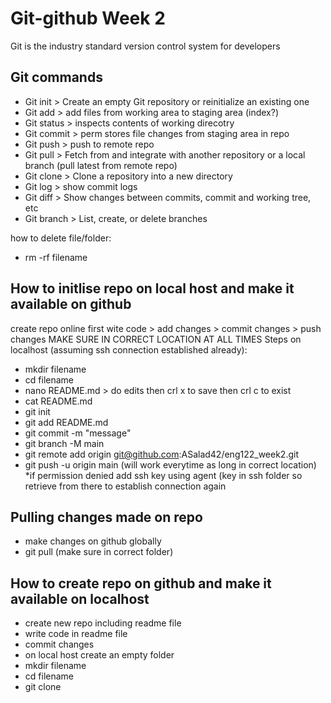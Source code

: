 # Git-github Week 2
Git is the industry standard version control system for developers 

## Git commands 

- Git init > Create an empty Git repository or reinitialize an existing one
- Git add > add files from working area to staging area (index?)
- Git status > inspects contents of working direcotry 
- Git commit > perm stores file changes from staging area in repo 
- Git push > push to remote repo 
- Git pull > Fetch from and integrate with another repository or a local branch (pull latest from remote repo)
- Git clone >  Clone a repository into a new directory
- Git log > show commit logs 
- Git diff >  Show changes between commits, commit and working tree, etc
- Git branch >  List, create, or delete branches

how to delete file/folder:
- rm -rf filename

## How to initlise repo on local host and make it available on github 
create repo online first
wite code > add changes > commit changes > push changes 
MAKE SURE IN CORRECT LOCATION AT ALL TIMES
Steps on localhost (assuming ssh connection established already):
- mkdir filename
- cd filename 
- nano README.md > do edits then crl x to save then crl c to exist 
- cat README.md 
- git init 
- git add README.md
- git commit -m "message"
- git branch -M main
- git remote add origin git@github.com:ASalad42/eng122_week2.git
- git push -u origin main (will work everytime as long in correct location)
*if permission denied add ssh key using agent (key in ssh folder so retrieve from there to establish connection again

## Pulling changes made on repo 
- make changes on github globally 
- git pull (make sure in correct folder)

## How to create repo on github and make it available on localhost
- create new repo including readme file 
- write code in readme file 
- commit changes 
- on local host create an empty folder 
- mkdir filename
- cd filename
- git clone 

